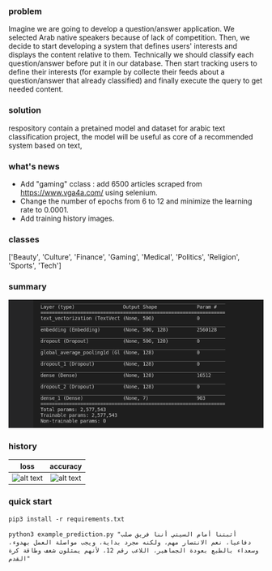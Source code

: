 ### problem
Imagine we are going to develop a question/answer application.  We selected Arab native speakers because of lack of competition. Then, we decide to start developing a system that defines users' interests and displays the content relative to them.
Technically we should classify each question/answer before put it in our database. Then start tracking users to define their interests (for example by collecte their feeds about a question/answer that already classified) and finally execute the query to get needed content.
### solution
respository contain a pretained model and dataset for arabic text classification project, the model will be  useful as core of a recommended system based on text,
### what's news 
- Add "gaming" cclass : add 6500 articles scraped from https://www.vga4a.com/ using selenium.
- Change the number of epochs from 6 to 12 and minimize the learning rate to 0.0001.
- Add training history images.

### classes
['Beauty', 'Culture', 'Finance', 'Gaming', 'Medical', 'Politics', 'Religion', 'Sports', 'Tech']
### summary
![alt text](https://github.com/aizen991/arabic-text-classification/blob/main/Screenshot%20from%202021-10-02%2019-07-42.png)
### history 
loss            |  accuracy
:-------------------------:|:-------------------------:
![alt text](https://github.com/aizen991/conclusion/blob/add-beauty-class/loss.png) | ![alt text](https://github.com/aizen991/conclusion/blob/add-beauty-class/accurancy.png)




### quick start

```
pip3 install -r requirements.txt
```
```
python3 example_prediction.py "أثبتنا أمام السيتي أننا فريق صلب دفاعيا، نعم الانتصار مهم، ولكنه مجرد بداية، ويجب مواصلة العمل بهدوء، وسعداء بالطبع بعودة الجماهير، اللاعب رقم 12، لأنهم يمثلون شغف وطاقة كرة القدم"
```


